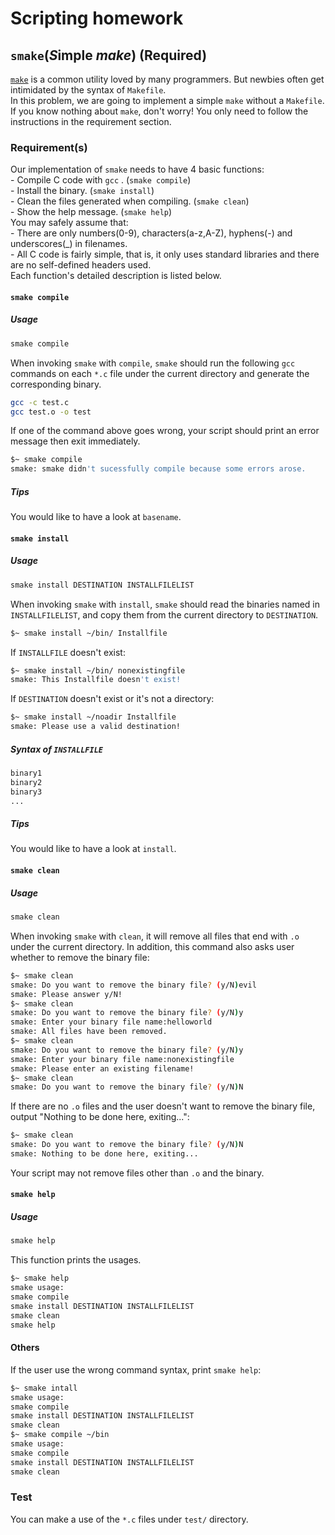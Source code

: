 # Scripting homework
## `smake`(*S*imple *make*) (Required)
[`make`](https://en.wikipedia.org/wiki/Make_(software)) is a common utility loved by many programmers. But newbies often get intimidated by the syntax of `Makefile`.  
In this problem, we are going to implement a simple `make` without a `Makefile`.  
If you know nothing about `make`, don't worry! You only need to follow the instructions in the requirement section.
### Requirement(s)
Our implementation of `smake` needs to have 4 basic functions:  
    - Compile C code with `gcc` . (`smake compile`)  
    - Install the binary. (`smake install`)  
    - Clean the files generated when compiling. (`smake clean`)  
    - Show the help message. (`smake help`)  
You may safely assume that:  
    - There are only numbers(0-9), characters(a-z,A-Z), hyphens(-) and underscores(_) in filenames.  
    - All C code is fairly simple, that is, it only uses standard libraries and there are no self-defined headers used.  
Each function's detailed description is listed below.  
#### `smake compile`
##### Usage
```sh
smake compile
```
When invoking `smake` with `compile`, `smake` should run the following `gcc` commands on each `*.c` file under the current directory and generate the corresponding binary.
```sh
gcc -c test.c
gcc test.o -o test
```
If one of the command above goes wrong, your script should print an error message then exit immediately.  
```sh
$~ smake compile
smake: smake didn't sucessfully compile because some errors arose.
```
##### Tips
You would like to have a look at `basename`.  
#### `smake install`
##### Usage
```sh
smake install DESTINATION INSTALLFILELIST
```
When invoking `smake` with `install`, `smake` should read the binaries named in `INSTALLFILELIST`, and copy them from the current directory to `DESTINATION`.  
```sh
$~ smake install ~/bin/ Installfile
```
If `INSTALLFILE` doesn't exist:  
```sh
$~ smake install ~/bin/ nonexistingfile
smake: This Installfile doesn't exist!
```
If `DESTINATION` doesn't exist or it's not a directory:  
```sh
$~ smake install ~/noadir Installfile
smake: Please use a valid destination!
```
##### Syntax of `INSTALLFILE`
```sh
binary1
binary2
binary3
...
```
##### Tips
You would like to have a look at `install`.  
#### `smake clean`
##### Usage
```sh
smake clean
```
When invoking `smake` with `clean`, it will remove all files that end with `.o` under the current directory. In addition, this command also asks user whether to remove the binary file:  
```sh
$~ smake clean
smake: Do you want to remove the binary file? (y/N)evil
smake: Please answer y/N!
$~ smake clean
smake: Do you want to remove the binary file? (y/N)y
smake: Enter your binary file name:helloworld
smake: All files have been removed.
$~ smake clean
smake: Do you want to remove the binary file? (y/N)y
smake: Enter your binary file name:nonexistingfile
smake: Please enter an existing filename!
$~ smake clean
smake: Do you want to remove the binary file? (y/N)N
```
If there are no `.o` files and the user doesn't want to remove the binary file, output "Nothing to be done here, exiting...":  
```sh
$~ smake clean
smake: Do you want to remove the binary file? (y/N)N
smake: Nothing to be done here, exiting...
```
Your script may not remove files other than `.o` and the binary.  
#### `smake help`
##### Usage
```sh
smake help
```
This function prints the usages.
```sh
$~ smake help
smake usage:
smake compile
smake install DESTINATION INSTALLFILELIST
smake clean
smake help
```
#### Others
If the user use the wrong command syntax, print `smake help`:  
```sh
$~ smake intall
smake usage:
smake compile
smake install DESTINATION INSTALLFILELIST
smake clean
$~ smake compile ~/bin
smake usage:
smake compile
smake install DESTINATION INSTALLFILELIST
smake clean
```
### Test
You can make a use of the `*.c` files under `test/` directory.
